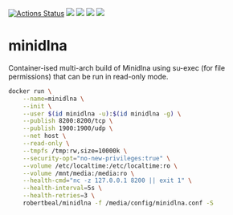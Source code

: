 [![Actions Status](https://github.com/robertbeal/docker-minidlna/workflows/build/badge.svg)](https://github.com/robertbeal/docker-minidlna/actions)
[![](https://images.microbadger.com/badges/image/robertbeal/minidlna.svg)](https://microbadger.com/images/robertbeal/minidlna "Get your own image badge on microbadger.com")
[![](https://images.microbadger.com/badges/version/robertbeal/syncthing.svg)](https://microbadger.com/images/robertbeal/syncthing "Get your own version badge on microbadger.com")
[![](https://img.shields.io/docker/pulls/robertbeal/minidlna.svg)](https://hub.docker.com/r/robertbeal/minidlna/)
[![](https://img.shields.io/docker/stars/robertbeal/minidlna.svg)](https://hub.docker.com/r/robertbeal/minidlna/)

# minidlna

Container-ised multi-arch build of Minidlna using su-exec (for file permissions) that can be run in read-only mode.

```bash
docker run \
    --name=minidlna \
    --init \
    --user $(id minidlna -u):$(id minidlna -g) \
    --publish 8200:8200/tcp \
    --publish 1900:1900/udp \
    --net host \
    --read-only \
    --tmpfs /tmp:rw,size=10000k \
    --security-opt="no-new-privileges:true" \
    --volume /etc/localtime:/etc/localtime:ro \
    --volume /mnt/media:/media:ro \
    --health-cmd="nc -z 127.0.0.1 8200 || exit 1" \
    --health-interval=5s \
    --health-retries=3 \
    robertbeal/minidlna -f /media/config/minidlna.conf -S
```
